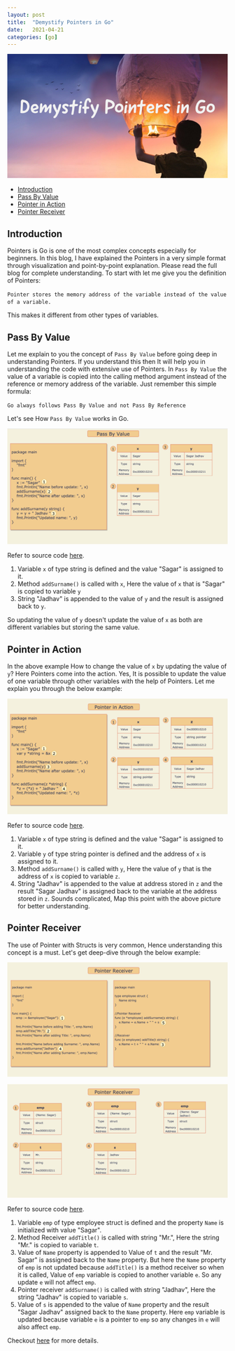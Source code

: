 ```yaml
---
layout: post
title:  "Demystify Pointers in Go"
date:   2021-04-21
categories: [go]
---
```


![Demystify Pointers in Go](https://raw.githubusercontent.com/sagar-jadhav/sagar-jadhav.github.io/master/static/img/_posts/pointers_go.png)

- [Introduction](#introduction)
- [Pass By Value](#pass-by-value)
- [Pointer in Action](#pointer-in-action)
- [Pointer Receiver](#pointer-receiver)

## Introduction

Pointers is Go is one of the most complex concepts especially for beginners. In this blog, I have explained the Pointers in a very simple format through visualization and point-by-point explanation. Please read the full blog for complete understanding. To start with let me give you the definition of Pointers:

``
Pointer stores the memory address of the variable instead of the value of a variable. 
``

This makes it different from other types of variables.

## Pass By Value

Let me explain to you the concept of `Pass By Value` before going deep in understanding Pointers. If you understand this then It will help you in understanding the code with extensive use of Pointers. In `Pass By Value` the value of a variable is copied into the calling method argument instead of the reference or memory address of the variable. Just remember this simple formula:

``
 Go always follows Pass By Value and not Pass By Reference
``

Let's see How `Pass By Value` works in Go.

![Pass By Value](https://raw.githubusercontent.com/sagar-jadhav/sagar-jadhav.github.io/master/static/img/_posts/pass_by_value.png)

Refer to source code [here](https://github.com/developersthought/examples/blob/main/blog/demystify_pointers_in_go/pass_by_value/main.go).

1. Variable `x` of type string is defined and the value "Sagar" is assigned to it.
2. Method `addSurname()` is called with `x`, Here the value of `x` that is "Sagar" is copied to variable `y`
3. String "Jadhav" is appended to the value of `y` and the result is assigned back to `y`.

So updating the value of `y` doesn't update the value of `x` as both are different variables but storing the same value.

## Pointer in Action

In the above example How to change the value of `x` by updating the value of `y`? Here Pointers come into the action. Yes, It is possible to update the value of one variable through other variables with the help of Pointers. Let me explain you through the below example:

![Pointer in Action](https://raw.githubusercontent.com/sagar-jadhav/sagar-jadhav.github.io/master/static/img/_posts/pointer_in_action.png)

Refer to source code [here](https://github.com/developersthought/examples/blob/main/blog/demystify_pointers_in_go/pointer_in_action/main.go).

1. Variable `x` of type string is defined and the value "Sagar" is assigned to it.
2. Variable `y` of type string pointer is defined and the address of `x` is assigned to it.
3. Method `addSurname()` is called with `y`, Here the value of `y` that is the address of `x` is copied to variable `z`.
4. String "Jadhav" is appended to the value at address stored in `z` and the result "Sagar Jadhav" is assigned back to the variable at the address stored in `z`. Sounds complicated, Map this point with the above picture for better understanding.

## Pointer Receiver

The use of Pointer with Structs is very common, Hence understanding this concept is a must. Let's get deep-dive through the below example:

![Pointer Receiver](https://raw.githubusercontent.com/sagar-jadhav/sagar-jadhav.github.io/master/static/img/_posts/pointer_receiver_1.png)

![Pointer Receiver](https://raw.githubusercontent.com/sagar-jadhav/sagar-jadhav.github.io/master/static/img/_posts/pointer_receiver_2.png)

Refer to source code [here](https://github.com/developersthought/examples/blob/main/blog/demystify_pointers_in_go/pointer_receiver/main.go).

1. Variable `emp` of type employee struct is defined and the property `Name` is initialized with value "Sagar".
2. Method Receiver `addTitle()` is called with string "Mr.", Here the string "Mr." is copied to variable `t`.
3. Value of `Name` property is appended to Value of `t` and the result "Mr. Sagar" is assigned back to the `Name` property. But here the `Name` property of `emp` is not updated because `addTitle()` is a method receiver so when it is called, Value of `emp` variable is copied to another variable `e`. So any update `e` will not affect `emp`.
4. Pointer receiver `addSurname()` is called with string "Jadhav", Here the string "Jadhav" is copied to variable `s`.
5. Value of `s` is appended to the value of `Name` property and the result "Sagar Jadhav" assigned back to the `Name` property. Here `emp` variable is updated because variable `e` is a pointer to `emp` so any changes in `e` will also affect `emp`.

Checkout [here](https://tour.golang.org/methods/4) for more details. 